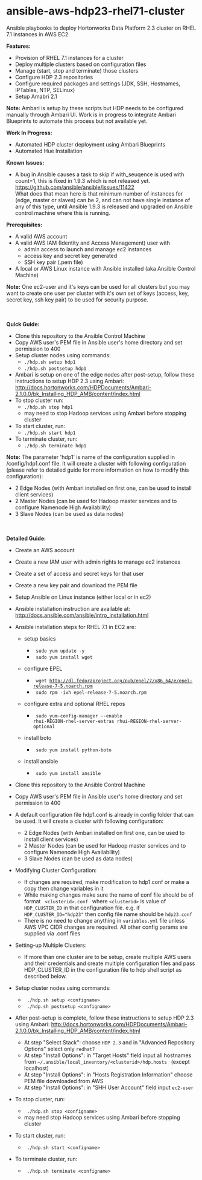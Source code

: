 # ansible-aws-hdp23-rhel71-cluster

Ansible playbooks to deploy Hortonworks Data Platform 2.3 cluster on RHEL 7.1 instances in AWS EC2.

<b>Features:</b>
 - Provision of RHEL 7.1 instances for a cluster
 - Deploy multiple clusters based on configuration files
 - Manage (start, stop and terminate) those clusters
 - Configure HDP 2.3 repositories 
 - Configure required packages and settings (JDK, SSH, Hostnames, IPTables, NTP, SELinux) 
 - Setup Amabri 2.1
 
<b>Note:</b> Ambari is setup by these scripts but HDP needs to be configured manually through Ambari UI. Work is in progress to integrate Ambari Blueprints to automate this process but not available yet.
 
<b>Work In Progress:</b>
 - Automated HDP cluster deployment using Ambari Blueprints
 - Automated Hue Installation
 
<b>Known Issues:</b> 
 - A bug in Ansible causes a task to skip if with_seuqence is used with count=1, this is fixed in 1.9.3 which is not released yet. https://github.com/ansible/ansible/issues/11422 </br> What does that mean here is that minimum number of instances for (edge, master or slaves) can be 2, and can not have single instance of any of this type, until Ansible 1.9.3 is released and upgraded on Ansible control machine where this is running. 
 

<b>Prerequisites:</b>
 - A valid AWS account
 - A valid AWS IAM (Identity and Access Management) user with 
	- admin access to launch and manage ec2 instances
	- access key and secret key generated
	- SSH key pair (.pem file)
 - A local or AWS Linux instance with Ansible installed (aka Ansible Control Machine) 
	
<b>Note:</b> One ec2-user and it's keys can be used for all clusters but you may want to create one user per cluster with
it's own set of keys (access, key, secret key, ssh key pair) to be used for security purpose.

<br><br>
<b>Quick Guide:</b>
 - Clone this repository to the Ansible Control Machine
 - Copy AWS user's PEM file in Ansible user's home directory and set permission to 400
 - Setup cluster nodes using commands: 
 	- <code>./hdp.sh setup hdp1</code>
 	- <code>./hdp.sh postsetup hdp1</code>
 - Ambari is setup on one of the edge nodes after post-setup, follow these instructions to setup HDP 2.3 using Ambari:
	<url>http://docs.hortonworks.com/HDPDocuments/Ambari-2.1.0.0/bk_Installing_HDP_AMB/content/index.html</url>
 - To stop cluster run:
 	- <code>./hdp.sh stop hdp1</code>
 	- may need to stop Hadoop services using Ambari before stopping cluster
 - To start cluster, run: 
 	- <code>./hdp.sh start hdp1</code>
 - To terminate cluster, run: 
 	- <code>./hdp.sh terminate hdp1</code>

<b>Note:</b> The parameter 'hdp1' is name of the configuration supplied in /config/hdp1.conf file. It will create a cluster with following configuration (please refer to detailed guide for more information on how to modify this configuration):
 - 2 Edge Nodes (with Ambari installed on first one, can be used to install client services) 
 - 2 Master Nodes (can be used for Hadoop master services and to configure Namenode High Availability)
 - 3 Slave Nodes (can be used as data nodes)


<br><br>
<b>Detailed Guide:</b>
 - Create an AWS account
 - Create a new IAM user with admin rights to manage ec2 instances
 - Create a set of access and secret keys for that user
 - Create a new key pair and download the PEM file
 - Setup Ansible on Linux instance (either local or in ec2) 
 - Ansible installation instruction are available at: http://docs.ansible.com/ansible/intro_installation.html 
 - Ansible installation steps for RHEL 7.1 in EC2 are:
	- setup basics
		- <code> sudo yum update -y </code>
		- <code> sudo yum install wget </code>
	
	- configure EPEL
		- <code> wget http://dl.fedoraproject.org/pub/epel/7/x86_64/e/epel-release-7-5.noarch.rpm </code>
		- <code> sudo rpm -ivh epel-release-7-5.noarch.rpm </code>
	
	- configure extra and optional RHEL repos
		- <code> sudo yum-config-manager --enable rhui-REGION-rhel-server-extras rhui-REGION-rhel-server-optional </code>
	
	- install boto
		- <code> sudo yum install python-boto </code>
	
	- install ansible
		- <code> sudo yum install ansible </code>

 - Clone this repository to the Ansible Control Machine
 - Copy AWS user's PEM file in Ansible user's home directory and set permission to 400
 
 - A default configuration file hdp1.conf is already in config folder that can be used. It will create a cluster with following configuration:
	- 2 Edge Nodes (with Ambari installed on first one, can be used to install client services) 
	- 2 Master Nodes (can be used for Hadoop master services and to configure Namenode High Availability)
	- 3 Slave Nodes (can be used as data nodes)
 
 - Modifying Cluster Configuration:
	- If changes are required, make modification to hdp1.conf or make a copy then change variables in it  
	- While making changes make sure the name of conf file should be of format <code> \<clusterid\>.conf </code> where <code>\<clusterid\></code> is value of <code>HDP_CLUSTER_ID</code> in that configuration file. e.g. if <code>HDP_CLUSTER_ID="hdp23"</code> then config file name should be <code>hdp23.conf</code> 
	- There is no need to change anything in <code>variables.yml</code> file unless AWS VPC CIDR changes are required. All other config params are supplied via .conf files

 - Setting-up Multiple Clusters:
	- If more than one cluster are to be setup, create multiple AWS users and their credentials and create multiple configuration files and pass HDP_CLUSTER_ID in the configuration file to hdp shell script as described below.
 
 - Setup cluster nodes using commands: 
 	- <code> ./hdp.sh setup \<configname\>  </code>
 	- <code> ./hdp.sh postsetup \<configname\>  </code>
 - After post-setup is complete, follow these instructions to setup HDP 2.3 using Ambari:
	http://docs.hortonworks.com/HDPDocuments/Ambari-2.1.0.0/bk_Installing_HDP_AMB/content/index.html
	- At step "Select Stack": choose <code>HDP 2.3</code> and in "Advanced Repository Options" select only <code>redhat7</code>
	- At step "Install Options": in "Target Hosts" field input all hostnames from <code>~/.ansible/local_inventory/\<clusterid\>/hdp.hosts </code> (except localhost)
	- At step "Install Options": in "Hosts Registration Information" choose PEM file downloaded from AWS
	- At step "Install Options": in "SHH User Account" field input <code>ec2-user</code>
 - To stop cluster, run:
 	- <code> ./hdp.sh stop \<configname\> </code>
 	- may need stop Hadoop services using Ambari before stopping cluster
 - To start cluster, run: 
 	- <code> ./hdp.sh start \<configname\> </code>
 - To terminate cluster, run: 
 	- <code> ./hdp.sh terminate \<configname\> </code>
 
